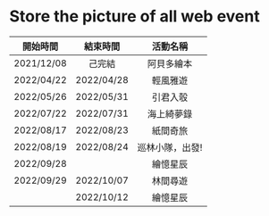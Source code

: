 Store the picture of all web event
=======================================
|  開始時間   |   結束時間  | 活動名稱 |
| :--------: | :--------: | :-----: |
| 2021/12/08 |   己完結   | 阿貝多繪本 |
| 2022/04/22 | 2022/04/28 | 輕風雅遊 |
| 2022/05/26 | 2022/05/31 | 引君入彀 |
| 2022/07/22 | 2022/07/31 | 海上綺夢錄 |
| 2022/08/17 | 2022/08/23 | 紙間奇旅 |
| 2022/08/19 | 2022/08/24 | 巡林小隊，出發! |
| 2022/09/28 |            | 繪憶星辰 |
| 2022/09/29 | 2022/10/07 | 林間尋遊 |
|            | 2022/10/12 | 繪憶星辰 |
